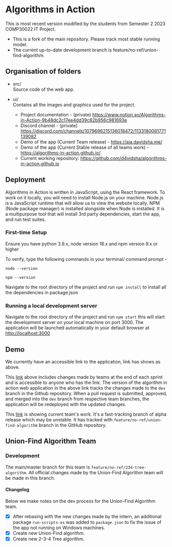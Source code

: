 # Algorithms in Action

This is most recent version modified by the students from Semester 2 2023 COMP30022 IT Project.

* This is a fork of the main repository. Please track most stable running model.
* The current up-to-date development branch is feature/no-ref/union-find-algorithm.

## Organisation of folders

* src/\
    Source code of the web app.
* ui/\
    Contains all the images and graphics used for the project.

  * Project documentation - (private) <https://www.notion.so/Algorithms-in-Action-9b48dc2c17ee4dd39c82b956c981693e>
  * Discord channel - (private) <https://discord.com/channels/1079696215136018472/1133180081771139082>
  * Demo of the app (Current Team release) - <https://aia.davidsha.me/>
  * Demo of the app (Current Stable release of all teams work) - <https://algorithms-in-action.github.io/>
  * Current working repository: <https://github.com/d4vidsha/algorithms-in-action.github.io>

## Deployment

Algorithms in Action is written in JavaScript, using the React framework. To work on it locally, you will need to install Node.js on your machine. Node.js is a JavaScript runtime that will allow us to view the website locally. NPM (Node package manager) is installed alongside when Node is installed. It is a multipurpose tool that will install 3rd party dependencies, start the app, and run test suites.

### First-time Setup

Ensure you have python 3.9.x, node version 18.x and npm version 9.x or higher

To verify, type the following commands in your terminal/ command prompt -

`node --version`

`npm --version`

Navigate to the root directory of the project and run `npm install` to install all the dependencies in package.json

### Running a local development server

Navigate to the root directory of the project and run `npm start` this will start the development server on your local machine on port 3000. The application will be launched automatically in your default browser at <http://localhost:3000>

## Demo

We currently have an accessible link to the application, link has shows as above.

This [link](https://algorithms-in-action.github.io/) above includes changes made by teams at the end of each sprint and is accessible to anyone who has the link. The version of the algorithm in action web application in the above link tracks the changes made to the `dev` branch in the Github repository. When a pull request is submitted, approved, and merged into the `dev` branch from respective team branches, the application will be redeployed with the updated changes.

This [link](https://aia.davidsha.me/) is showing current team's work. It's a fast-tracking branch of alpha release which may be unstable. It has tracked with `feature/no-ref/union-find-algorithm` branch in the GitHub repository.

## Union-Find Algorithm Team

### Development

The main/master branch for this team is `feature/no-ref/234-tree-algorithm`. All official changes made by the Union-Find Algorithm team will be made in this branch.

#### Changelog

Below we make notes on the dev process for the Union-Find Algorithm team.

* [x] After rebasing with the new changes made by the intern, an additional package `run-scripts-os` was added to `package.json` to fix the issue of the app not running on Windows machines.
* [x] Create new Union-Find algorithm.
* [x] Create new 2-3-4 Tree algorithm.
